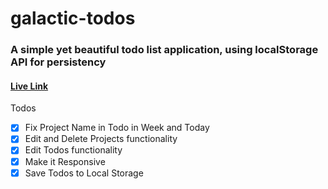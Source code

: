 # galactic-todos

### A simple yet beautiful todo list application, using localStorage API for persistency 
#### [Live Link](https://hipip.github.io/galactic-todos)

Todos

-   [x] Fix Project Name in Todo in Week and Today
-   [x] Edit and Delete Projects functionality
-   [x] Edit Todos functionality
-   [x] Make it Responsive
-   [x] Save Todos to Local Storage
